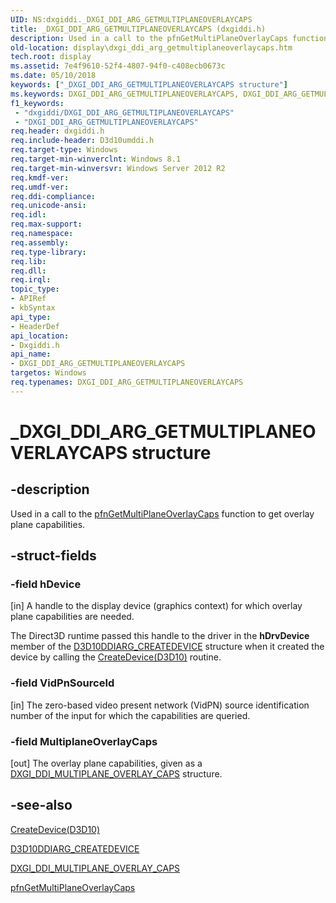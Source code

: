 ```yaml
---
UID: NS:dxgiddi._DXGI_DDI_ARG_GETMULTIPLANEOVERLAYCAPS
title: _DXGI_DDI_ARG_GETMULTIPLANEOVERLAYCAPS (dxgiddi.h)
description: Used in a call to the pfnGetMultiPlaneOverlayCaps function to get overlay plane capabilities.
old-location: display\dxgi_ddi_arg_getmultiplaneoverlaycaps.htm
tech.root: display
ms.assetid: 7e4f9610-52f4-4807-94f0-c408ecb0673c
ms.date: 05/10/2018
keywords: ["_DXGI_DDI_ARG_GETMULTIPLANEOVERLAYCAPS structure"]
ms.keywords: DXGI_DDI_ARG_GETMULTIPLANEOVERLAYCAPS, DXGI_DDI_ARG_GETMULTIPLANEOVERLAYCAPS structure [Display Devices], _DXGI_DDI_ARG_GETMULTIPLANEOVERLAYCAPS, display.dxgi_ddi_arg_getmultiplaneoverlaycaps, dxgiddi/DXGI_DDI_ARG_GETMULTIPLANEOVERLAYCAPS
f1_keywords:
 - "dxgiddi/DXGI_DDI_ARG_GETMULTIPLANEOVERLAYCAPS"
 - "DXGI_DDI_ARG_GETMULTIPLANEOVERLAYCAPS"
req.header: dxgiddi.h
req.include-header: D3d10umddi.h
req.target-type: Windows
req.target-min-winverclnt: Windows 8.1
req.target-min-winversvr: Windows Server 2012 R2
req.kmdf-ver: 
req.umdf-ver: 
req.ddi-compliance: 
req.unicode-ansi: 
req.idl: 
req.max-support: 
req.namespace: 
req.assembly: 
req.type-library: 
req.lib: 
req.dll: 
req.irql: 
topic_type:
- APIRef
- kbSyntax
api_type:
- HeaderDef
api_location:
- Dxgiddi.h
api_name:
- DXGI_DDI_ARG_GETMULTIPLANEOVERLAYCAPS
targetos: Windows
req.typenames: DXGI_DDI_ARG_GETMULTIPLANEOVERLAYCAPS
---
```


# _DXGI_DDI_ARG_GETMULTIPLANEOVERLAYCAPS structure


## -description


Used in a call to the <a href="https://docs.microsoft.com/windows-hardware/drivers/ddi/dxgiddi/ns-dxgiddi-dxgi_ddi_base_functions">pfnGetMultiPlaneOverlayCaps</a> function to get overlay plane capabilities.


## -struct-fields




### -field hDevice

[in] A handle to the display device (graphics context) for which overlay plane capabilities are needed.

The Direct3D runtime passed this handle to the driver in the <b>hDrvDevice</b> member of the <a href="https://docs.microsoft.com/windows-hardware/drivers/ddi/d3d10umddi/ns-d3d10umddi-d3d10ddiarg_createdevice">D3D10DDIARG_CREATEDEVICE</a> structure when it created the device by calling the <a href="https://docs.microsoft.com/windows-hardware/drivers/ddi/d3d10umddi/nc-d3d10umddi-pfnd3d10ddi_createdevice">CreateDevice(D3D10)</a> routine.


### -field VidPnSourceId

[in] The zero-based video present network (VidPN) source identification number of the input for which the capabilities are queried.


### -field MultiplaneOverlayCaps

[out] The overlay plane capabilities, given as a <a href="https://docs.microsoft.com/windows-hardware/drivers/ddi/dxgiddi/ns-dxgiddi-dxgi_ddi_multiplane_overlay_caps">DXGI_DDI_MULTIPLANE_OVERLAY_CAPS</a> structure.


## -see-also




<a href="https://docs.microsoft.com/windows-hardware/drivers/ddi/d3d10umddi/nc-d3d10umddi-pfnd3d10ddi_createdevice">CreateDevice(D3D10)</a>



<a href="https://docs.microsoft.com/windows-hardware/drivers/ddi/d3d10umddi/ns-d3d10umddi-d3d10ddiarg_createdevice">D3D10DDIARG_CREATEDEVICE</a>



<a href="https://docs.microsoft.com/windows-hardware/drivers/ddi/dxgiddi/ns-dxgiddi-dxgi_ddi_multiplane_overlay_caps">DXGI_DDI_MULTIPLANE_OVERLAY_CAPS</a>



<a href="https://docs.microsoft.com/windows-hardware/drivers/ddi/dxgiddi/ns-dxgiddi-dxgi_ddi_base_functions">pfnGetMultiPlaneOverlayCaps</a>
 

 


